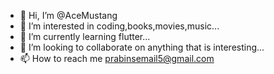 - 👋 Hi, I’m @AceMustang
- 👀 I’m interested in coding,books,movies,music...
- 🌱 I’m currently learning flutter...
- 💞️ I’m looking to collaborate on anything that is interesting...
- 📫 How to reach me prabinsemail5@gmail.com

<!---
AceMustang/AceMustang is a ✨ special ✨ repository because its `README.md` (this file) appears on your GitHub profile.
You can click the Preview link to take a look at your changes.
--->
